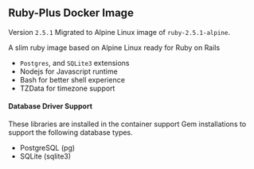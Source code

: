 ## Ruby-Plus Docker Image
Version `2.5.1`
Migrated to Alpine Linux image of `ruby-2.5.1-alpine`.

A slim ruby image based on Alpine Linux ready for Ruby on Rails
- `Postgres`, and `SQLite3` extensions
- Nodejs for Javascript runtime
- Bash for better shell experience
- TZData for timezone support

#### Database Driver Support
These libraries are installed in the container support Gem installations to support the following database types.
- PostgreSQL (pg)
- SQLite (sqlite3)
